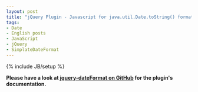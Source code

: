 ```yaml
---
layout: post
title: "jQuery Plugin - Javascript for java.util.Date.toString() format"
tags:
- Date
- English posts
- JavaScript
- jQuery
- SimplateDateFormat
---
```

{% include JB/setup %}

**Please have a look at [jquery-dateFormat on GitHub](http://github.com/phstc/jquery-dateFormat) for the plugin's documentation.**
